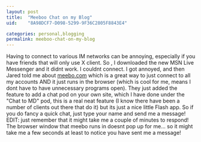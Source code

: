 ```yaml
---
layout: post
title:  "Meeboo Chat on my Blog"
uid:	"8A98DCF7-D098-5299-9F36C2805F8843E4"

categories: personal,blogging
permalink: meeboo-chat-on-my-blog
---
```

<p>Having to connect to various IM networks can be annoying, especially if you have friends that will only use X client. So , I downloaded the new MSN Live Messenger and it didnt work. I couldnt connect. I got annoyed, and then Jared told me about <a href="http://www.meebo.com">meebo.com</a> which is a great way to just connect to all my accounts AND it just runs in the browser (which is cool for me, means I dont have to have unnecessary programs open). They just added the feature to add a chat pod on your own site, which I have done under the "Chat to MD" pod, this is a real neat feature (I know there have been a number of clients out there that do it) but its just a nice little Flash app. So if you do fancy a quick chat, just type your name and send me a message!
EDIT: just remember that it might take me a couple of minutes to respond! The browser window that meebo runs in doesnt pop up for me... so it might take me a few seconds at least to notice you have sent me a message!</p>